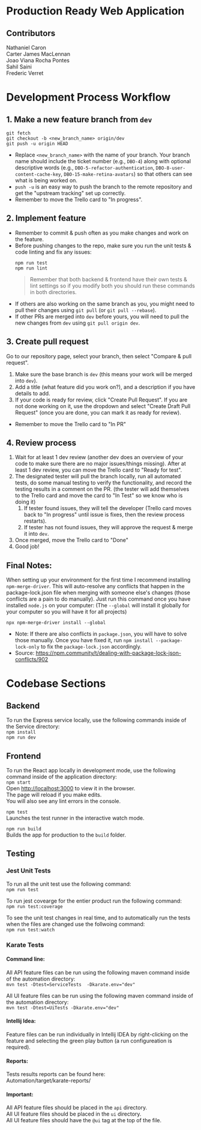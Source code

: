 # Production Ready Web Application

## Contributors
Nathaniel Caron\
Carter James MacLennan\
Joao Viana Rocha Pontes\
Sahil Saini\
Frederic Verret

# Development Process Workflow

## 1. Make a new feature branch from `dev`
```
git fetch
git checkout -b <new_branch_name> origin/dev
git push -u origin HEAD
```
- Replace `<new_branch_name>` with the name of your branch. Your branch name should include the ticket number (e.g., `DBO-4`) along with optional descriptive words (e.g., `DBO-5-refactor-authentication`, `DBO-8-user-content-cache-key`, `DBO-15-make-retina-avatars`) so that others can see what is being worked on.
- `push -u` is an easy way to push the branch to the remote repository and get the "upstream tracking" set up correctly.
- Remember to move the Trello card to "In progress".

## 2. Implement feature
- Remember to commit & push often as you make changes and work on the feature.
- Before pushing changes to the repo, make sure you run the unit tests & code linting and fix any issues:
   ```
   npm run test
   npm run lint
   ```
   > Remember that both backend & frontend have their own tests & lint settings so if you modify both you should run these commands in both directories.
- If others are also working on the same branch as you, you might need to pull their changes using `git pull` (or `git pull --rebase`).
- If other PRs are merged into `dev` before yours, you will need to pull the new changes from `dev` using `git pull origin dev`.

## 3. Create pull request
Go to our repository page, select your branch, then select "Compare & pull request".
1. Make sure the base branch is `dev` (this means your work will be merged into `dev`).
2. Add a title (what feature did you work on?), and a description if you have details to add.
3. If your code is ready for review, click "Create Pull Request". If you are not done working on it, use the dropdown and select "Create Draft Pull Request" (once you are done, you can mark it as ready for review).
- Remember to move the Trello card to "In PR"

## 4. Review process
1. Wait for at least 1 dev review (another dev does an overview of your code to make sure there are no major issues/things missing). After at least 1 dev review, you can move the Trello card to "Ready for test".
2. The designated tester will pull the branch locally, run all automated tests, do some manual testing to verify the functionality, and record the testing results in a comment on the PR. (the tester will add themselves to the Trello card and move the card to "In Test" so we know who is doing it)
   1. If tester found issues, they will tell the developer (Trello card moves back to "In progress" until issue is fixes, then the review process restarts).
   2. If tester has not found issues, they will approve the request & merge it into `dev`.
3. Once merged, move the Trello card to "Done"
4. Good job!

## Final Notes:
When setting up your environment for the first time I recommend installing `npm-merge-driver`. This will auto-resolve any conflicts that happen in the package-lock.json file when merging with someone else's changes (those conflicts are a pain to do manually). Just run this command once you have installed `node.js` on your computer: (The `--global` will install it globally for your computer so you will have it for all projects)
```
npx npm-merge-driver install --global
```
- Note: If there are also conflicts in `package.json`, you will have to solve those manually. Once you have fixed it, run `npm install --package-lock-only` to fix the `package-lock.json` accordingly.
- Source: https://npm.community/t/dealing-with-package-lock-json-conflicts/902

# Codebase Sections
## Backend
To run the Express service locally, use the following commands inside of the Service directory:\
`npm install`\
`npm run dev`

## Frontend

To run the React app locally in development mode, use the following command inside of the application directory:\
`npm start`\
Open [http://localhost:3000](http://localhost:3000) to view it in the browser.\
The page will reload if you make edits.\
You will also see any lint errors in the console.

`npm test`\
Launches the test runner in the interactive watch mode.

`npm run build`\
Builds the app for production to the `build` folder.

## Testing
### Jest Unit Tests
To run all the unit test use the following command:\
`npm run test`

To run jest covearge for the entier product run the following command:\
`npm run test:coverage`

To see the unit test changes in real time, and to automatically run the tests when the files are changed use the follwoing command:\
`npm run test:watch`

### Karate Tests
#### Command line:
All API feature files can be run using the following maven command inside of the automation directory:\
`mvn test -Dtest=ServiceTests  -Dkarate.env="dev"`

All UI feature files can be run using the following maven command inside of the automation directory:\
`mvn test -Dtest=UiTests -Dkarate.env="dev"`

#### Intellij Idea:
Feature files can be run individually in Intellij IDEA by right-clicking on the feature and selecting the green play button (a run configureation is required).

#### Reports:
Tests results reports can be found here:\
Automation/target/karate-reports/

#### Important:
All API feature files should be placed in the `api` directory.\
All UI feature files should be placed in the `ui` directory.\
All UI feature files should have the `@ui` tag at the top of the file.
